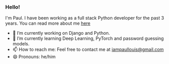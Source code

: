 ### Hello!
I'm Paul. I have been working as a full stack Python developer for the past 3 years. You can read more about me [here](https://venomouscyanide.github.io/)
- 🔭 I’m currently working on Django and Python. 
- 🌱 I’m currently learning Deep Learning, PyTorch and password guessing models.
- 📫 How to reach me: Feel free to contact me at iampaullouis@gmail.com
- 😄 Pronouns: he/him


<!--
**venomouscyanide/venomouscyanide** is a ✨ _special_ ✨ repository because its `README.md` (this file) appears on your GitHub profile.

Here are some ideas to get you started:

- 🔭 I’m currently working on ...
- 🌱 I’m currently learning ...
- 👯 I’m looking to collaborate on ...
- 🤔 I’m looking for help with ...
- 💬 Ask me about ...
- 📫 How to reach me: ...
- 😄 Pronouns: ...
- ⚡ Fun fact: ...
-->

